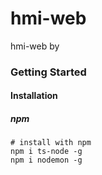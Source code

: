 # hmi-web

hmi-web by

### Getting Started
#### Installation
##### npm

```
# install with npm
npm i ts-node -g
npm i nodemon -g
```
